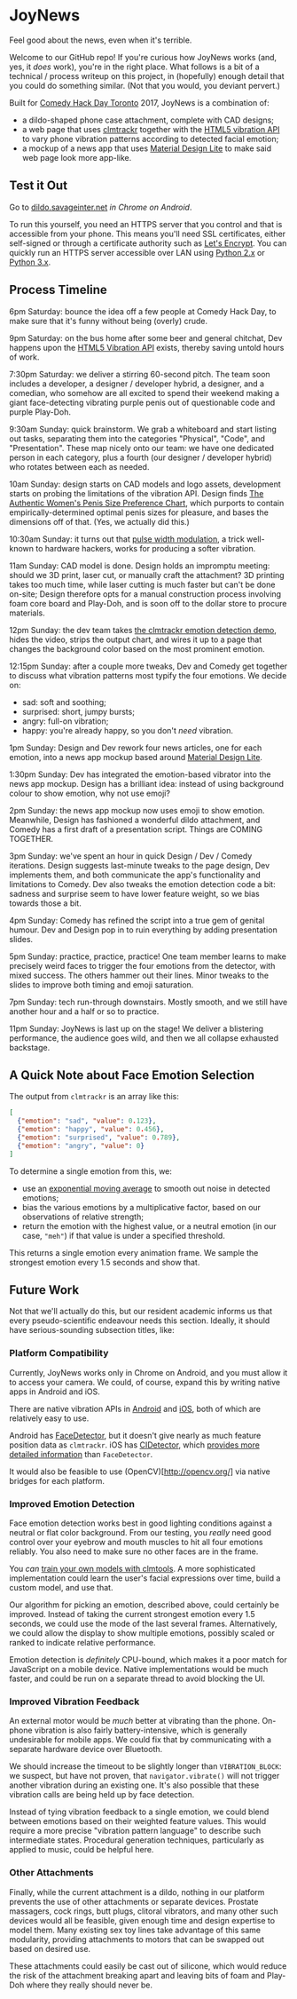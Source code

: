 # JoyNews

Feel good about the news, even when it's terrible.

Welcome to our GitHub repo!  If you're curious how JoyNews works (and, yes, it *does* work), you're in the right place.  What follows is a bit of a technical / process writeup on this project, in (hopefully) enough detail that you could do something similar.  (Not that you would, you deviant pervert.)

Built for [Comedy Hack Day Toronto](http://www.comedyhackday.org/toronto/) 2017, JoyNews is a combination of:

- a dildo-shaped phone case attachment, complete with CAD designs;
- a web page that uses [clmtrackr](https://github.com/auduno/clmtrackr) together with the [HTML5 vibration API](https://developer.mozilla.org/en-US/docs/Web/API/Vibration_API) to vary phone vibration patterns according to detected facial emotion;
- a mockup of a news app that uses [Material Design Lite](https://getmdl.io/) to make said web page look more app-like.

## Test it Out

Go to [dildo.savageinter.net](https://dildo.savageinter.net) *in Chrome on Android*.

To run this yourself, you need an HTTPS server that you control and that is accessible from your phone.  This means you'll need SSL certificates, either self-signed or through a certificate authority such as [Let's Encrypt](https://letsencrypt.org/).  You can quickly run an HTTPS server accessible over LAN using [Python 2.x](https://www.piware.de/2011/01/creating-an-https-server-in-python/) or [Python 3.x](http://stackoverflow.com/questions/19705785/python-3-https-webserver).

## Process Timeline

6pm Saturday: bounce the idea off a few people at Comedy Hack Day, to make sure that it's funny without being (overly) crude.

9pm Saturday: on the bus home after some beer and general chitchat, Dev happens upon the [HTML5 Vibration API](https://developer.mozilla.org/en-US/docs/Web/API/Vibration_API) exists, thereby saving untold hours of work.

7:30pm Saturday: we deliver a stirring 60-second pitch.  The team soon includes a developer, a designer / developer hybrid, a designer, and a comedian, who somehow are all excited to spend their weekend making a giant face-detecting vibrating purple penis out of questionable code and purple Play-Doh.

9:30am Sunday: quick brainstorm.  We grab a whiteboard and start listing out tasks, separating them into the categories "Physical", "Code", and "Presentation".  These map nicely onto our team: we have one dedicated person in each category, plus a fourth (our designer / developer hybrid) who rotates between each as needed.

10am Sunday: design starts on CAD models and logo assets, development starts on probing the limitations of the vibration API.  Design finds [The Authentic Women's Penis Size Preference Chart](https://docs.google.com/presentation/d/1y_IePtHtJ1Z5-Ot3eRjXPJPIXKiYQvByj0ELNXUeFl0/edit#slide=id.g1b907256af_1_8), which purports to contain empirically-determined optimal penis sizes for pleasure, and bases the dimensions off of that.  (Yes, we actually did this.)

10:30am Sunday: it turns out that [pulse width modulation](https://www.arduino.cc/en/Tutorial/PWM), a trick well-known to hardware hackers, works for producing a softer vibration.

11am Sunday: CAD model is done.  Design holds an impromptu meeting: should we 3D print, laser cut, or manually craft the attachment?  3D printing takes too much time, while laser cutting is much faster but can't be done on-site; Design therefore opts for a manual construction process involving foam core board and Play-Doh, and is soon off to the dollar store to procure materials.

12pm Sunday: the dev team takes [the clmtrackr emotion detection demo](https://www.auduno.com/clmtrackr/examples/clm_emotiondetection.html), hides the video, strips the output chart, and wires it up to a page that changes the background color based on the most prominent emotion.

12:15pm Sunday: after a couple more tweaks, Dev and Comedy get together to discuss what vibration patterns most typify the four emotions.  We decide on:

- sad: soft and soothing;
- surprised: short, jumpy bursts;
- angry: full-on vibration;
- happy: you're already happy, so you don't *need* vibration.

1pm Sunday: Design and Dev rework four news articles, one for each emotion, into a news app mockup based around [Material Design Lite](https://getmdl.io/).

1:30pm Sunday: Dev has integrated the emotion-based vibrator into the news app mockup.  Design has a brilliant idea: instead of using background colour to show emotion, why not use emoji?

2pm Sunday: the news app mockup now uses emoji to show emotion.  Meanwhile, Design has fashioned a wonderful dildo attachment, and Comedy has a first draft of a presentation script.  Things are COMING TOGETHER.

3pm Sunday: we've spent an hour in quick Design / Dev / Comedy iterations.  Design suggests last-minute tweaks to the page design, Dev implements them, and both communicate the app's functionality and limitations to Comedy.  Dev also tweaks the emotion detection code a bit: sadness and surprise seem to have lower feature weight, so we bias towards those a bit.

4pm Sunday: Comedy has refined the script into a true gem of genital humour.  Dev and Design pop in to ruin everything by adding presentation slides.

5pm Sunday: practice, practice, practice!  One team member learns to make precisely weird faces to trigger the four emotions from the detector, with mixed success.  The others hammer out their lines.  Minor tweaks to the slides to improve both timing and emoji saturation.

7pm Sunday: tech run-through downstairs.  Mostly smooth, and we still have another hour and a half or so to practice.

11pm Sunday: JoyNews is last up on the stage!  We deliver a blistering performance, the audience goes wild, and then we all collapse exhausted backstage.

## A Quick Note about Face Emotion Selection

The output from `clmtrackr` is an array like this:

``` json
[
  {"emotion": "sad", "value": 0.123},
  {"emotion": "happy", "value": 0.456},
  {"emotion": "surprised", "value": 0.789},
  {"emotion": "angry", "value": 0}
]
```

To determine a single emotion from this, we:

- use an [exponential moving average](https://en.wikipedia.org/wiki/Moving_average#Exponential_moving_average) to smooth out noise in detected emotions;
- bias the various emotions by a multiplicative factor, based on our observations of relative strength;
- return the emotion with the highest value, or a neutral emotion (in our case, `"meh"`) if that value is under a specified threshold.

This returns a single emotion every animation frame.  We sample the strongest emotion every 1.5 seconds and show that.

## Future Work

Not that we'll actually do this, but our resident academic informs us that every pseudo-scientific endeavour needs this section.  Ideally, it should have serious-sounding subsection titles, like:

### Platform Compatibility

Currently, JoyNews works only in Chrome on Android, and you must allow it to access your camera.  We could, of course, expand this by writing native apps in Android and iOS.

There are native vibration APIs in [Android](https://developer.android.com/reference/android/os/Vibrator.html) and [iOS](http://stackoverflow.com/questions/12966467/are-there-apis-for-custom-vibrations-in-ios), both of which are relatively easy to use.

Android has [FaceDetector](https://developer.android.com/reference/android/media/FaceDetector.html), but it doesn't give nearly as much feature position data as `clmtrackr`.  iOS has [CIDetector](https://developer.apple.com/library/content/documentation/GraphicsImaging/Conceptual/CoreImaging/ci_detect_faces/ci_detect_faces.html), which [provides more detailed information](https://developer.apple.com/reference/coreimage/cifacefeature) than `FaceDetector`.

It would also be feasible to use (OpenCV)[http://opencv.org/] via native bridges for each platform.

### Improved Emotion Detection

Face emotion detection works best in good lighting conditions against a neutral or flat color background.  From our testing, you *really* need good control over your eyebrow and mouth muscles to hit all four emotions reliably.  You also need to make sure no other faces are in the frame.

You *can* [train your own models with clmtools](https://github.com/auduno/clmtools).  A more sophisticated implementation could learn the user's facial expressions over time, build a custom model, and use that.

Our algorithm for picking an emotion, described above, could certainly be improved.  Instead of taking the current strongest emotion every 1.5 seconds, we could use the mode of the last several frames.  Alternatively, we could allow the display to show multiple emotions, possibly scaled or ranked to indicate relative performance.

Emotion detection is *definitely* CPU-bound, which makes it a poor match for JavaScript on a mobile device.  Native implementations would be much faster, and could be run on a separate thread to avoid blocking the UI.

### Improved Vibration Feedback

An external motor would be *much* better at vibrating than the phone.  On-phone vibration is also fairly battery-intensive, which is generally undesirable for mobile apps.  We could fix that by communicating with a separate hardware device over Bluetooth.

We should increase the timeout to be slightly longer than `VIBRATION_BLOCK`: we suspect, but have not proven, that `navigator.vibrate()` will not trigger another vibration during an existing one.  It's also possible that these vibration calls are being held up by face detection.

Instead of tying vibration feedback to a single emotion, we could blend between emotions based on their weighted feature values.  This would require a more precise "vibration pattern language" to describe such intermediate states.  Procedural generation techniques, particularly as applied to music, could be helpful here.

### Other Attachments

Finally, while the current attachment is a dildo, nothing in our platform prevents the use of other attachments or separate devices.  Prostate massagers, cock rings, butt plugs, clitoral vibrators, and many other such devices would all be feasible, given enough time and design expertise to model them.  Many existing sex toy lines take advantage of this same modularity, providing attachments to motors that can be swapped out based on desired use.

These attachments could easily be cast out of silicone, which would reduce the risk of the attachment breaking apart and leaving bits of foam and Play-Doh where they really should never be.
